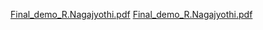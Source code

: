 [Final_demo_R.Nagajyothi.pdf](https://github.com/smartinternz02/SI-GuidedProject-657248-1703218613/files/13848885/Final_demo_R.Nagajyothi.pdf)
[Final_demo_R.Nagajyothi.pdf](https://github.com/smartinternz02/SI-GuidedProject-657248-1703218613/files/13848873/Final_demo_R.Nagajyothi.pdf)
